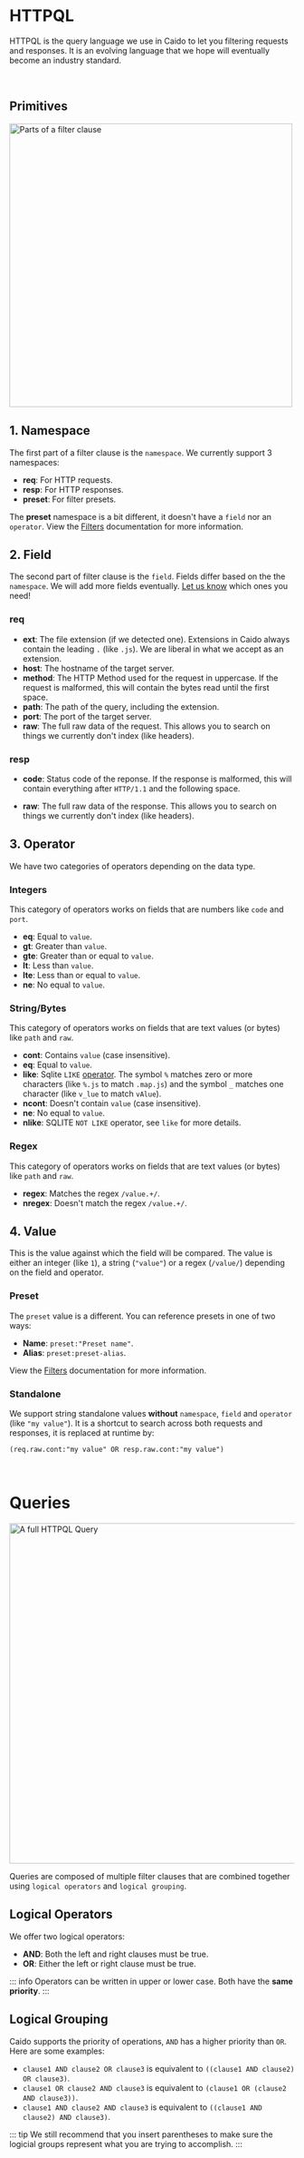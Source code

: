 # HTTPQL

HTTPQL is the query language we use in Caido to let you filtering requests and responses. It is an evolving language that we hope will eventually become an industry standard.

</br>

## Primitives

<img width="500" alt="Parts of a filter clause" src="/_images/httpql_clause.png" no-shadow center/>

## 1. Namespace

The first part of a filter clause is the `namespace`. We currently support 3 namespaces:

- **req**: For HTTP requests.
- **resp**: For HTTP responses.
- **preset**: For filter presets.

The **preset** namespace is a bit different, it doesn't have a `field` nor an `operator`. View the [Filters](/reference/features/overview/filters.md) documentation for more information.

## 2. Field

The second part of filter clause is the `field`. Fields differ based on the the `namespace`.
We will add more fields eventually. [Let us know](https://github.com/caido/caido/issues/new?template=feature.md&title=New%20HttpQL%20field:) which ones you need!

### req

- **ext**: The file extension (if we detected one). Extensions in Caido always contain the leading `.` (like `.js`). We are liberal in what we accept as an extension.
- **host**: The hostname of the target server.
- **method**: The HTTP Method used for the request in uppercase. If the request is malformed, this will contain the bytes read until the first space.
- **path**: The path of the query, including the extension.
- **port**: The port of the target server.
- **raw**: The full raw data of the request. This allows you to search on things we currently don't index (like headers).

### resp

- **code**: Status code of the reponse. If the response is malformed, this will contain everything after `HTTP/1.1` and the following space.

- **raw**: The full raw data of the response. This allows you to search on things we currently don't index (like headers).

## 3. Operator

We have two categories of operators depending on the data type.

### Integers

This category of operators works on fields that are numbers like `code` and `port`.

- **eq**: Equal to `value`.
- **gt**: Greater than `value`.
- **gte**: Greater than or equal to `value`.
- **lt**: Less than `value`.
- **lte**: Less than or equal to `value`.
- **ne**: No equal to `value`.

### String/Bytes

This category of operators works on fields that are text values (or bytes) like `path` and `raw`.

- **cont**: Contains `value` (case insensitive).
- **eq**: Equal to `value`.
- **like**: Sqlite `LIKE` [operator](https://www.sqlite.org/lang_expr.html#the_like_glob_regexp_match_and_extract_operators). The symbol `%` matches zero or more characters (like `%.js` to match `.map.js`) and the symbol `_` matches one character (like `v_lue` to match `vAlue`).
- **ncont**: Doesn't contain `value` (case insensitive).
- **ne**: No equal to `value`.
- **nlike**: SQLITE `NOT LIKE` operator, see `like` for more details.

### Regex

This category of operators works on fields that are text values (or bytes) like `path` and `raw`.

- **regex**: Matches the regex `/value.+/`.
- **nregex**: Doesn't match the regex `/value.+/`.

## 4. Value

This is the value against which the field will be compared. The value is either an integer (like `1`), a string (`"value"`) or a regex (`/value/`) depending on the field and operator.

### Preset

The `preset` value is a different. You can reference presets in one of two ways:

- **Name**: `preset:"Preset name"`.
- **Alias**: `preset:preset-alias`.

View the [Filters](/reference/features/overview/filters.md) documentation for more information.

### Standalone

We support string standalone values **without** `namespace`, `field` and `operator` (like `"my value"`).
It is a shortcut to search across both requests and responses, it is replaced at runtime by:

```
(req.raw.cont:"my value" OR resp.raw.cont:"my value")
```

</br>

# Queries

<img width="600" alt="A full HTTPQL Query" src="/_images/httpql_logical.png" no-shadow center/>

Queries are composed of multiple filter clauses that are combined together using `logical operators` and `logical grouping`.

## Logical Operators

We offer two logical operators:

- **AND**: Both the left and right clauses must be true.
- **OR**: Either the left or right clause must be true.

::: info
Operators can be written in upper or lower case. Both have the **same priority**.
:::

## Logical Grouping

Caido supports the priority of operations, `AND` has a higher priority than `OR`. Here are some examples:

- `clause1 AND clause2 OR clause3` is equivalent to `((clause1 AND clause2) OR clause3)`.
- `clause1 OR clause2 AND clause3` is equivalent to `(clause1 OR (clause2 AND clause3))`.
- `clause1 AND clause2 AND clause3` is equivalent to `((clause1 AND clause2) AND clause3)`.

::: tip
We still recommend that you insert parentheses to make sure the logicial groups represent what you are trying to accomplish.
:::
